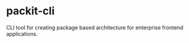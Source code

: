 # packit-cli
CLI tool for creating package based architecture for enterprise frontend applications.
